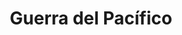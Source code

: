 ﻿---
title: "Guerra del Pacífico"
permalink: periodes_1002.html
layout: periode
dataInici: 1879
dataFi: 1884
sidebar: periodes
pares:
  - 471:
    title: "Época Victoriana"
    dataInici: "(1837)"
    dataFi: "(1901)"

fills:
jocsPrincipals:
  - title: "War of the Pacific, Chile vs. Perú and Bolivia, 1879-1883"
    bggId: 130017
    dataInici: 
    dataFi: 

jocsEscenaris:
jocsEpoca:
jocsEpocaEscenaris:
---
